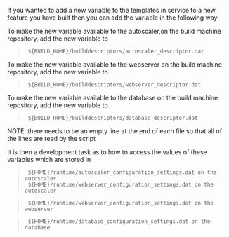 If you wanted to add a new variable to the templates in service to a new feature you have built then you can add the variable in the following way:  
  
To make the new variable available to the autoscaler,on the build machine repository, add the new variable to 

>      ${BUILD_HOME}/builddescriptors/autoscaler_descriptor.dat

To make the new variable available to the webserver on the build machine repository, add the new variable to 

>      ${BUILD_HOME}/builddescriptors/webserver_descriptor.dat
  
To make the new variable available to the database on the build machine repository, add the new variable to 

>      ${BUILD_HOME}/builddescriptors/database_descriptor.dat  

NOTE: there needs to be an empty line at the end of each file so that all of the lines are read by the script

It is then a development task as to how to access the values of these variables which are stored in

>      ${HOME}/runtime/autoscaler_configuration_settings.dat on the autoscaler 
>      ${HOME}/runtime/webserver_configuration_settings.dat on the autoscaler   

>      ${HOME}/runtime/webserver_configuration_settings.dat on the webserver  

>      ${HOME}/runtime/database_configuration_settings.dat on the database  
